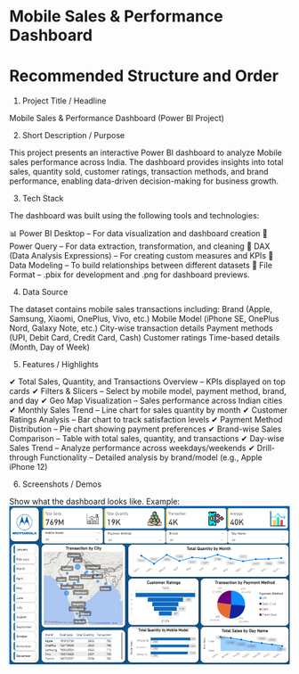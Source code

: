 # Mobile Sales & Performance Dashboard
# Recommended Structure and Order

1. Project Title / Headline

Mobile Sales & Performance Dashboard (Power BI Project)

2. Short Description / Purpose

This project presents an interactive Power BI dashboard to analyze Mobile sales performance across India. The dashboard provides insights into total sales, quantity sold, customer ratings, transaction methods, and brand performance, enabling data-driven decision-making for business growth.

3. Tech Stack

The dashboard was built using the following tools and technologies:

📊 Power BI Desktop – For data visualization and dashboard creation
📂 Power Query – For data extraction, transformation, and cleaning
🧠 DAX (Data Analysis Expressions) – For creating custom measures and KPIs
📝 Data Modeling – To build relationships between different datasets
📁 File Format –  .pbix for development and .png for dashboard previews.

4. Data Source

The dataset contains mobile sales transactions including:
Brand (Apple, Samsung, Xiaomi, OnePlus, Vivo, etc.)
Mobile Model (iPhone SE, OnePlus Nord, Galaxy Note, etc.)
City-wise transaction details
Payment methods (UPI, Debit Card, Credit Card, Cash)
Customer ratings
Time-based details (Month, Day of Week)

5. Features / Highlights

✔ Total Sales, Quantity, and Transactions Overview – KPIs displayed on top cards
✔ Filters & Slicers – Select by mobile model, payment method, brand, and day
✔ Geo Map Visualization – Sales performance across Indian cities
✔ Monthly Sales Trend – Line chart for sales quantity by month
✔ Customer Ratings Analysis – Bar chart to track satisfaction levels
✔ Payment Method Distribution – Pie chart showing payment preferences
✔ Brand-wise Sales Comparison – Table with total sales, quantity, and transactions
✔ Day-wise Sales Trend – Analyze performance across weekdays/weekends
✔ Drill-through Functionality – Detailed analysis by brand/model (e.g., Apple iPhone 12)

6. Screenshots / Demos

Show what the dashboard looks like.
Example: ![Dashbord Preview](https://github.com/Anshu-kumar-analyst/Mobile-Sales-Performance-Dashboard/blob/main/1.PNG)
